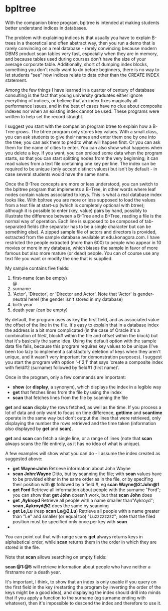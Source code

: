# bpltree
With the companion btree program, bpltree is intended at making students better understand indices in databases.

The problem with explaining indices is that usually you have to explain B-trees in a theoretical and often abstract way, then you run a demo that is rarely convincing on a real database - rarely convincing because modern DBMS product scan tables very fast, especially when they are in memory, and because tables used during courses don't have the size of your average corporate table. Additionally, short of dumping index blocks, something you don't really want to do before beginners, there is no way to let students "see" how indices relate to data other than the CREATE INDEX statement.

Among the few things I have learned in a quarter of century of database consulting is the fact that young university graduates either ignore everything of indices, or believe that an index fixes magically all performance issues, and in the best of cases have no clue about composite indexes nor when an existing index cannot be used. These programs were written to help set the record straight.

I suggest you start with the companion program btree to explain how a B-Tree grows. The btree program only stores key values. With a small class, you can ask students to give their names and enter them one by one into the tree; you can ask them to preditc what will happen first. Or you can ask them for the name of cities to enter. You can also show what happens when you delete a key. If you want, you can preload some data when the program starts, so that you can start splitting nodes from the very beginning; it can read values from a text file containing one key per line. The index can be required to be unique (only accept distinct values) but isn't by default - in case several students would have the same name.

Once the B-Tree concepts are more or less understood, you can switch to the bpltree program that implements a B+Tree, in other words where leaf nodes contain values associated to keys. This is what a real database index looks like. With bpltree you are more or less supposed to load the values from a text file at start-up (which is completely optional with btree); although it is possible to enter (key, value) pairs by hand, possibly to illustrate the difference between a B-Tree and a B+Tree, reading a file is the normal way of operation. Each line is supposed to be composed of tab-separated fields (the separator has to be a single character but can be something else). A zipped sample file of actors and directors is provided, extracted from the sample database available at edu.konagora.com. I have restricted the people extracted (more than 600) to people who appear in 10 movies or more in my database, which biases the sample in favor of more famous but also more mature (or dead) people. You can of course use any text file you want or modify the one that is supplied.

My sample contains five fields:
<ol>
 <li>first-name (can be empty)</li>@
 <li>surname</li>
 <li>'Actor', 'Director', or 'Director and Actor'. Note that 'Actor' is gender-neutral here! (the gender isn't stored in my database)</li>
 <li>birth year</li>
 <li>death year (can be empty)</li>
</ol>

By default, the program uses as key the first field, and as associated value the offset of the line in the file. It's easy to explain that in a database index the address is a bit more complicated (in the case of Oracle it's a combination of file#, block# within the file and offset within the block) but that it's basically the same idea. Using the default option with the sample data file fails, because this program requires key values to be unique (I've been too lazy to implement a satisfactory deletion of keys when they aren't unique, and it wasn't very important for demonstration purposes). I suggest you start the program with option '-f 2,1' that says 'create a composite index with field#2 (surname) followed by field#1 (first name)'.

Once in the program, only a few commands are important:
<ul>
 <li><strong>show</strong> (or <strong>display</strong>, a synonym), which displays the index in a legible way</li>
 <li><strong>get</strong> that fetches lines from the file by using the index</li>
 <li><strong>scan</strong> that fetches lines from the file by scanning the file</li>
</ul>
<strong>get</strong> and <strong>scan</strong> display the rows fetched, as well as the time. If you process a lot of data and only want to focus on time difference, <strong>gettime</strong> and <strong>scantime</strong> operate in the same way but don't output the lines that were retrieved, only displaying the number the rows retrieved and the time taken (information also displayed by <strong>get</strong> and <strong>scan</strong>).

<strong>get</strong> and <strong>scan</strong> can fetch a single line, or a range of lines (note that <strong>scan</strong> always scans the file entirely, as it has no idea of what is unique).

A few examples will show what you can do - I assume the index created as suggested above:
<ul>
  <li><strong>get Wayne:John</strong>  Retrieve information about John Wayne</li>
  <li><strong>scan John:Wayne</strong>  Ditto, but by scanning the file; with <strong>scan</strong> values have to be provided either in the same order as in the file, or by specifing their position with <strong>@</strong> followed by a field #, eg <strong>scan Wayne@2:John@1</strong></li>
  <li><strong>get Ford</strong> Retrieve all information about people with the surname "Ford"; you can show that <strong>get John</strong> doesn't work, but that <strong>scan John</strong> does</li>
  <li><strong>get ,Aykroyd</strong> Retrieve all people with a name smaller than"Aykroyd"; <strong>scan ,Aykroyd@2</strong> does the same by scanning</li>
   <li><strong>get Le,Lu</strong> (resp <strong>scan Le@2,Lu</strong>) Retrieve all people with a name greater than "Le" and smaller (or equal too) "Luzzzzzzzz"; note that the filed position must be specified only once per key with <strong>scan</strong><li>
</ul>

You can point out that with range scans <strong>get</strong> always returns keys in alphabetical order, while <strong>scan</strong> returns them in the order in which they are stored in the file.

Note that <strong>scan</strong> allows searching on empty fields:

<strong>scan @1:@5</strong> will retrieve information about people who have neither a firstname nor a death year. 
  
It's important, I think, to show that an index is only usable if you query on the first field in the key (restarting the program by inverting the order of the keys might be a good idea), and displaying the index should drill into minds that if you apply a function to the surname (eg surname ending with whatever), then it's impossible to descend the index and therefore to use it.
